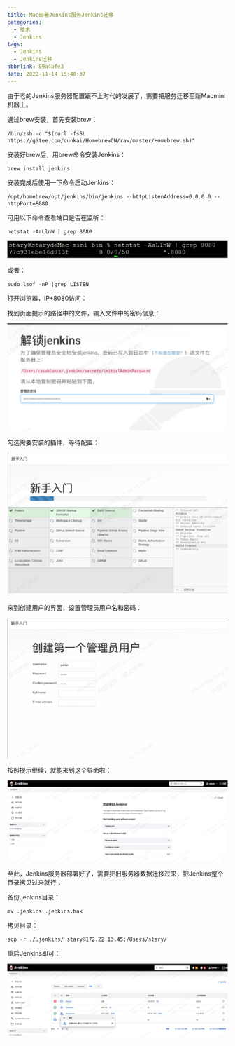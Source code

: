 ```yaml
---
title: Mac部署Jenkins服务Jenkins迁移
categories:
  - 技术
  - Jenkins
tags:
  - Jenkins
  - Jenkins迁移
abbrlink: 89a4bfe3
date: 2022-11-14 15:40:37
---
```


由于老的Jenkins服务器配置跟不上时代的发展了，需要把服务迁移至新Macmini机器上。

<!--more-->

通过brew安装，首先安装brew：

```
/bin/zsh -c "$(curl -fsSL https://gitee.com/cunkai/HomebrewCN/raw/master/Homebrew.sh)"
```

安装好brew后，用brew命令安装Jenkins：

```
brew install jenkins
```

安装完成后使用一下命令启动Jenkins：

```
/opt/homebrew/opt/jenkins/bin/jenkins --httpListenAddress=0.0.0.0 --httpPort=8080
```

可用以下命令查看端口是否在监听：

```
netstat -AaLlnW | grep 8080
```

![image-20221114154422678](Mac部署Jenkins服务Jenkins迁移/image-20221114154422678.png)

或者：

```
sudo lsof -nP |grep LISTEN
```

打开浏览器，IP+8080访问：

找到页面提示的路径中的文件，输入文件中的密码信息：

![image-20221114154454182](Mac部署Jenkins服务Jenkins迁移/image-20221114154454182.png)

勾选需要安装的插件，等待配置：

![image-20221114154511515](Mac部署Jenkins服务Jenkins迁移/image-20221114154511515.png)

来到创建用户的界面，设置管理员用户名和密码：

![image-20221114154540571](Mac部署Jenkins服务Jenkins迁移/image-20221114154540571.png)

按照提示继续，就能来到这个界面啦：

![image-20221114154556778](Mac部署Jenkins服务Jenkins迁移/image-20221114154556778.png)

至此，Jenkins服务器部署好了，需要把旧服务器数据迁移过来，把Jenkins整个目录拷贝过来就行：

备份.jenkins目录：

```
mv .jenkins .jenkins.bak
```

拷贝目录：

```
scp -r ./.jenkins/ stary@172.22.13.45:/Users/stary/
```

重启Jenkins即可：

![image-20221114154709775](Mac部署Jenkins服务Jenkins迁移/image-20221114154709775.png)
